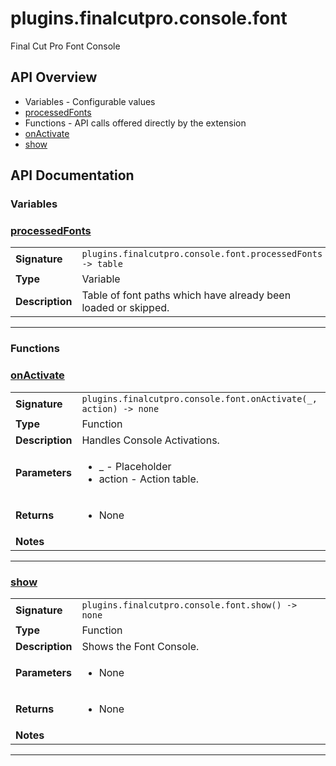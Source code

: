 # plugins.finalcutpro.console.font

Final Cut Pro Font Console

## API Overview
* Variables - Configurable values
 * [processedFonts](#processedfonts)
* Functions - API calls offered directly by the extension
 * [onActivate](#onactivate)
 * [show](#show)

## API Documentation

### Variables


### [processedFonts](#processedfonts)

|                                             |                                                                                     |
| --------------------------------------------|-------------------------------------------------------------------------------------|
| **Signature**                               | `plugins.finalcutpro.console.font.processedFonts -> table`                                                                    |
| **Type**                                    | Variable                                                                     |
| **Description**                             | Table of font paths which have already been loaded or skipped.                                                                     |

---
### Functions


### [onActivate](#onactivate)

|                                             |                                                                                     |
| --------------------------------------------|-------------------------------------------------------------------------------------|
| **Signature**                               | `plugins.finalcutpro.console.font.onActivate(_, action) -> none`                                                                    |
| **Type**                                    | Function                                                                     |
| **Description**                             | Handles Console Activations.                                                                     |
| **Parameters**                              | <ul><li>_ - Placeholder</li><li>action - Action table.</li></ul> |
| **Returns**                                 | <ul><li>None</li></ul>          |
| **Notes**                                   | <ul></ul>                |

---

### [show](#show)

|                                             |                                                                                     |
| --------------------------------------------|-------------------------------------------------------------------------------------|
| **Signature**                               | `plugins.finalcutpro.console.font.show() -> none`                                                                    |
| **Type**                                    | Function                                                                     |
| **Description**                             | Shows the Font Console.                                                                     |
| **Parameters**                              | <ul><li>None</li></ul> |
| **Returns**                                 | <ul><li>None</li></ul>          |
| **Notes**                                   | <ul></ul>                |

---
